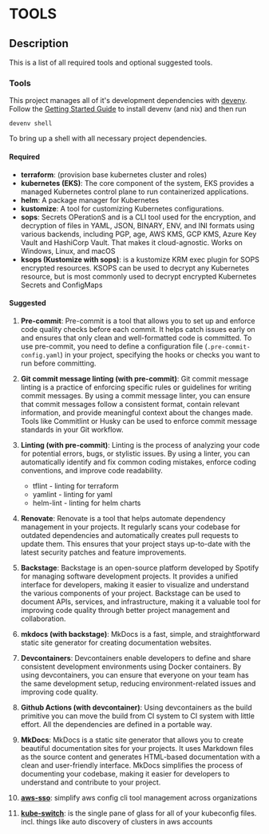 # TOOLS

## Description

This is a list of all required tools and optional suggested tools.

### Tools

This project manages all of it's development dependencies with [devenv](https://devenv.sh). Follow the [Getting Started Guide](https://devenv.sh/getting-started/) to install devenv (and nix) and then run

```
devenv shell
```
To bring up a shell with all necessary project dependencies.


#### Required

* **terraform**: (provision base kubernetes cluster and roles)
* **kubernetes (EKS)**: The core component of the system, EKS provides a managed Kubernetes control plane to run containerized applications.
* **helm**: A package manager for Kubernetes
* **kustomize**: A tool for customizing Kubernetes configurations.
* **sops**: Secrets OPerationS and is a CLI tool used for the encryption, and decryption of files in YAML, JSON, BINARY, ENV, and INI formats using various backends, including PGP, age, AWS KMS, GCP KMS, Azure Key Vault and HashiCorp Vault. That makes it cloud-agnostic. Works on Windows, Linux, and macOS
* **ksops (Kustomize with sops)**: is a kustomize KRM exec plugin for SOPS encrypted resources. KSOPS can be used to decrypt any Kubernetes resource, but is most commonly used to decrypt encrypted Kubernetes Secrets and ConfigMaps

#### Suggested

1. **Pre-commit**: Pre-commit is a tool that allows you to set up and enforce code quality checks before each commit. It helps catch issues early on and ensures that only clean and well-formatted code is committed. To use pre-commit, you need to define a configuration file (`.pre-commit-config.yaml`) in your project, specifying the hooks or checks you want to run before committing.

1. **Git commit message linting (with pre-commit)**: Git commit message linting is a practice of enforcing specific rules or guidelines for writing commit messages. By using a commit message linter, you can ensure that commit messages follow a consistent format, contain relevant information, and provide meaningful context about the changes made. Tools like Commitlint or Husky can be used to enforce commit message standards in your Git workflow.

1. **Linting (with pre-commit)**: Linting is the process of analyzing your code for potential errors, bugs, or stylistic issues. By using a linter, you can automatically identify and fix common coding mistakes, enforce coding conventions, and improve code readability.
    * tflint - linting for terraform
    * yamlint - linting for yaml
    * helm-lint - linting for helm charts

1. **Renovate**: Renovate is a tool that helps automate dependency management in your projects. It regularly scans your codebase for outdated dependencies and automatically creates pull requests to update them. This ensures that your project stays up-to-date with the latest security patches and feature improvements.

1. **Backstage**: Backstage is an open-source platform developed by Spotify for managing software development projects. It provides a unified interface for developers, making it easier to visualize and understand the various components of your project. Backstage can be used to document APIs, services, and infrastructure, making it a valuable tool for improving code quality through better project management and collaboration.

1. **mkdocs (with backstage)**: MkDocs is a fast, simple, and straightforward static site generator for creating documentation websites.

1. **Devcontainers**: Devcontainers enable developers to define and share consistent development environments using Docker containers. By using devcontainers, you can ensure that everyone on your team has the same development setup, reducing environment-related issues and improving code quality.

1. **Github Actions (with devcontainer)**: Using devcontainers as the build primitive you can move the build from CI system to CI system with little effort. All the dependencies are defined in a portable way.

1. **MkDocs**: MkDocs is a static site generator that allows you to create beautiful documentation sites for your projects. It uses Markdown files as the source content and generates HTML-based documentation with a clean and user-friendly interface. MkDocs simplifies the process of documenting your codebase, making it easier for developers to understand and contribute to your project.

1. **[aws-sso](https://github.com/synfinatic/aws-sso-cli)**: simplify aws config cli tool management across organizations

1. **[kube-switch](https://github.com/danielfoehrKn/kubeswitch)**: is the single pane of glass for all of your kubeconfig files. incl. things like auto discovery of clusters in aws accounts
